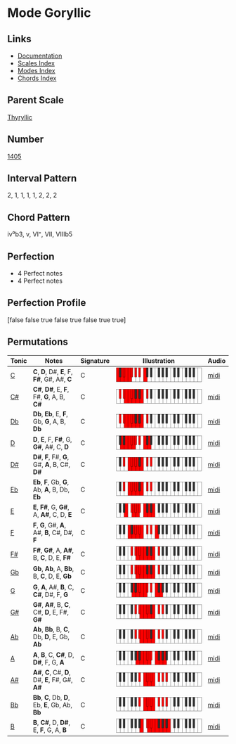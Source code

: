 # Mode Goryllic

## Links

- [Documentation](README.md)
- [Scales Index](Scales.md)
- [Modes Index](Modes.md)
- [Chords Index](Chords.md)

## Parent Scale

[Thyryllic](ScaleThyryllic.md)

## Number

[1405](https://ianring.com/musictheory/scales/1405)

## Interval Pattern

2, 1, 1, 1, 1, 2, 2, 2

## Chord Pattern

iv⁰b3, v, VI⁺, VII, VIIIb5

## Perfection

- 4 Perfect notes
- 4 Perfect notes

## Perfection Profile

[false false true false true false true true]

## Permutations

| Tonic | Notes | Signature | Illustration | Audio |
|-------|-------|-----------|--------------|-------|
| [C](ModeCNaturalGoryllic.md) | **C**, **D**, D#, **E**, F, **F#**, G#, A#, **C** | C | ![CNaturalGoryllic](ModeCNaturalGoryllic.png) | [midi](https://github.com/edipermadi/music/blob/main/docs/ModeCNaturalGoryllic.mid?raw=true) |
| [C#](ModeCSharpGoryllic.md) | **C#**, **D#**, E, **F**, F#, **G**, A, B, **C#** | C | ![CSharpGoryllic](ModeCSharpGoryllic.png) | [midi](https://github.com/edipermadi/music/blob/main/docs/ModeCSharpGoryllic.mid?raw=true) |
| [Db](ModeDFlatGoryllic.md) | **Db**, **Eb**, E, **F**, Gb, **G**, A, B, **Db** | C | ![DFlatGoryllic](ModeDFlatGoryllic.png) | [midi](https://github.com/edipermadi/music/blob/main/docs/ModeDFlatGoryllic.mid?raw=true) |
| [D](ModeDNaturalGoryllic.md) | **D**, **E**, F, **F#**, G, **G#**, A#, C, **D** | C | ![DNaturalGoryllic](ModeDNaturalGoryllic.png) | [midi](https://github.com/edipermadi/music/blob/main/docs/ModeDNaturalGoryllic.mid?raw=true) |
| [D#](ModeDSharpGoryllic.md) | **D#**, **F**, F#, **G**, G#, **A**, B, C#, **D#** | C | ![DSharpGoryllic](ModeDSharpGoryllic.png) | [midi](https://github.com/edipermadi/music/blob/main/docs/ModeDSharpGoryllic.mid?raw=true) |
| [Eb](ModeEFlatGoryllic.md) | **Eb**, **F**, Gb, **G**, Ab, **A**, B, Db, **Eb** | C | ![EFlatGoryllic](ModeEFlatGoryllic.png) | [midi](https://github.com/edipermadi/music/blob/main/docs/ModeEFlatGoryllic.mid?raw=true) |
| [E](ModeENaturalGoryllic.md) | **E**, **F#**, G, **G#**, A, **A#**, C, D, **E** | C | ![ENaturalGoryllic](ModeENaturalGoryllic.png) | [midi](https://github.com/edipermadi/music/blob/main/docs/ModeENaturalGoryllic.mid?raw=true) |
| [F](ModeFNaturalGoryllic.md) | **F**, **G**, G#, **A**, A#, **B**, C#, D#, **F** | C | ![FNaturalGoryllic](ModeFNaturalGoryllic.png) | [midi](https://github.com/edipermadi/music/blob/main/docs/ModeFNaturalGoryllic.mid?raw=true) |
| [F#](ModeFSharpGoryllic.md) | **F#**, **G#**, A, **A#**, B, **C**, D, E, **F#** | C | ![FSharpGoryllic](ModeFSharpGoryllic.png) | [midi](https://github.com/edipermadi/music/blob/main/docs/ModeFSharpGoryllic.mid?raw=true) |
| [Gb](ModeGFlatGoryllic.md) | **Gb**, **Ab**, A, **Bb**, B, **C**, D, E, **Gb** | C | ![GFlatGoryllic](ModeGFlatGoryllic.png) | [midi](https://github.com/edipermadi/music/blob/main/docs/ModeGFlatGoryllic.mid?raw=true) |
| [G](ModeGNaturalGoryllic.md) | **G**, **A**, A#, **B**, C, **C#**, D#, F, **G** | C | ![GNaturalGoryllic](ModeGNaturalGoryllic.png) | [midi](https://github.com/edipermadi/music/blob/main/docs/ModeGNaturalGoryllic.mid?raw=true) |
| [G#](ModeGSharpGoryllic.md) | **G#**, **A#**, B, **C**, C#, **D**, E, F#, **G#** | C | ![GSharpGoryllic](ModeGSharpGoryllic.png) | [midi](https://github.com/edipermadi/music/blob/main/docs/ModeGSharpGoryllic.mid?raw=true) |
| [Ab](ModeAFlatGoryllic.md) | **Ab**, **Bb**, B, **C**, Db, **D**, E, Gb, **Ab** | C | ![AFlatGoryllic](ModeAFlatGoryllic.png) | [midi](https://github.com/edipermadi/music/blob/main/docs/ModeAFlatGoryllic.mid?raw=true) |
| [A](ModeANaturalGoryllic.md) | **A**, **B**, C, **C#**, D, **D#**, F, G, **A** | C | ![ANaturalGoryllic](ModeANaturalGoryllic.png) | [midi](https://github.com/edipermadi/music/blob/main/docs/ModeANaturalGoryllic.mid?raw=true) |
| [A#](ModeASharpGoryllic.md) | **A#**, **C**, C#, **D**, D#, **E**, F#, G#, **A#** | C | ![ASharpGoryllic](ModeASharpGoryllic.png) | [midi](https://github.com/edipermadi/music/blob/main/docs/ModeASharpGoryllic.mid?raw=true) |
| [Bb](ModeBFlatGoryllic.md) | **Bb**, **C**, Db, **D**, Eb, **E**, Gb, Ab, **Bb** | C | ![BFlatGoryllic](ModeBFlatGoryllic.png) | [midi](https://github.com/edipermadi/music/blob/main/docs/ModeBFlatGoryllic.mid?raw=true) |
| [B](ModeBNaturalGoryllic.md) | **B**, **C#**, D, **D#**, E, **F**, G, A, **B** | C | ![BNaturalGoryllic](ModeBNaturalGoryllic.png) | [midi](https://github.com/edipermadi/music/blob/main/docs/ModeBNaturalGoryllic.mid?raw=true) |

